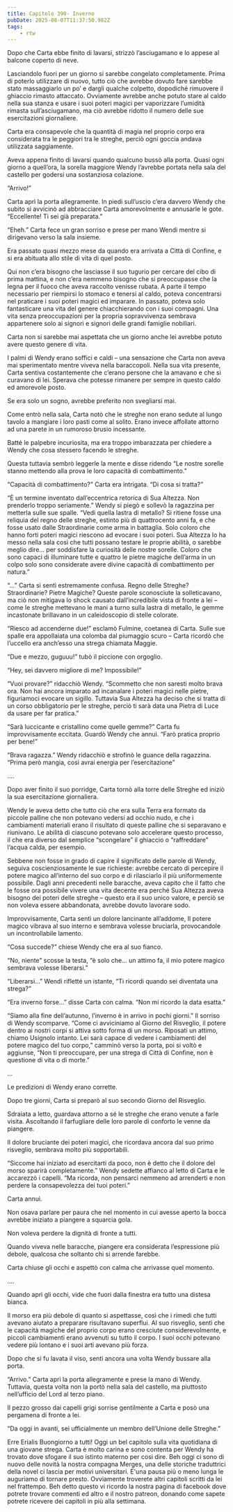 ```yaml
---
title: Capitolo 390- Inverno
pubDate: 2025-08-07T11:37:50.982Z
tags:
    - rtw
---
```











Dopo che Carta ebbe finito di lavarsi, strizzò l’asciugamano e lo appese al balcone coperto di neve.


Lasciandolo fuori per un giorno si sarebbe congelato completamente. Prima di poterlo utilizzare di nuovo, tutto ciò che avrebbe dovuto fare sarebbe stato massaggiarlo un po’ e dargli qualche colpetto, dopodiché rimuovere il ghiaccio rimasto attaccato. Ovviamente avrebbe anche potuto stare al caldo nella sua stanza e usare i suoi poteri magici per vaporizzare l’umidità rimasta sull’asciugamano, ma ciò avrebbe ridotto il numero delle sue esercitazioni giornaliere.


Carta era consapevole che la quantità di magia nel proprio corpo era considerata tra le peggiori tra le streghe, perciò ogni goccia andava utilizzata saggiamente.


Aveva appena finito di lavarsi quando qualcuno bussò alla porta. Quasi ogni giorno a quell’ora, la sorella maggiore Wendy l’avrebbe portata nella sala del castello per godersi una sostanziosa colazione.


“Arrivo!”


Carta aprì la porta allegramente. In piedi sull’uscio c’era davvero Wendy che subito si avvicinò ad abbracciare Carta amorevolmente e annusarle le gote. “Eccellente! Ti sei già preparata.”


“Eheh.” Carta fece un gran sorriso e prese per mano Wendi mentre si dirigevano verso la sala insieme.


Era passato quasi mezzo mese da quando era arrivata a Città di Confine, e si era abituata allo stile di vita di quel posto.


Qui non c’era bisogno che lasciasse il suo tugurio per cercare del cibo di prima mattina, e non c’era nemmeno bisogno che si preoccupasse che la legna per il fuoco che aveva raccolto venisse rubata. A parte il tempo necessario per riempirsi lo stomaco e tenersi al caldo, poteva concentrarsi nel praticare i suoi poteri magici ed imparare. In passato, poteva solo fantasticare una vita del genere chiacchierando con i suoi compagni. Una vita senza preoccupazioni per la propria sopravvivenza sembrava appartenere solo ai signori e signori delle grandi famiglie nobiliari.


Carta non si sarebbe mai aspettata che un giorno anche lei avrebbe potuto avere questo genere di vita.


I palmi di Wendy erano soffici e caldi – una sensazione che Carta non aveva mai sperimentato mentre viveva nella baraccopoli. Nella sua vita presente, Carta sentiva costantemente che c’erano persone che la amavano e che si curavano di lei. Sperava che potesse rimanere per sempre in questo caldo ed amorevole posto.


Se era solo un sogno, avrebbe preferito non svegliarsi mai.


Come entrò nella sala, Carta notò che le streghe non erano sedute al lungo tavolo a mangiare i loro pasti come al solito. Erano invece affollate attorno ad una parete in un rumoroso brusio incessante.


Batté le palpebre incuriosita, ma era troppo imbarazzata per chiedere a Wendy che cosa stessero facendo le streghe.


Questa tuttavia sembrò leggerle la mente e disse ridendo “Le nostre sorelle stanno mettendo alla prova le loro capacità di combattimento.”


“Capacità di combattimento?” Carta era intrigata. “Di cosa si tratta?”


“È un termine inventato dall’eccentrica retorica di Sua Altezza. Non prenderlo troppo seriamente.” Wendy si piegò e sollevò la ragazzina per metterla sulle sue spalle. “Vedi quella lastra di metallo? Si ritiene fosse una reliquia del regno delle streghe, estinto più di quattrocento anni fa, e che fosse usato dalle Straordinarie come arma in battaglia. Solo coloro che hanno forti poteri magici riescono ad evocare i suoi poteri. Sua Altezza lo ha messo nella sala così che tutti possano testare le proprie abilità, o sarebbe meglio dire... per soddisfare la curiosità delle nostre sorelle. Coloro che sono capaci di illuminare tutte e quattro le pietre magiche dell’arma in un colpo solo sono considerate avere divine capacità di combattimento per natura.”


“...” Carta si sentì estremamente confusa. Regno delle Streghe? Straordinarie? Pietre Magiche?  Queste parole sconosciute la solleticavano, ma ciò non mitigava lo shock causato dall’incredibile vista di fronte a lei – come le streghe mettevano le mani a turno sulla lastra di metallo, le gemme incastonate brillavano in un caleidoscopio di stelle colorate.


“Riesco ad accenderne due!” esclamò Fulmine, coetanea di Carta. Sulle sue spalle era appollaiata una colomba dal piumaggio scuro – Carta ricordò che l’uccello era anch’esso una strega chiamata Maggie.


“Due e mezzo, guguuu!” tubò il piccione con orgoglio.


“Hey, sei davvero migliore di me? Impossibile!”


“Vuoi provare?” ridacchiò Wendy. “Scommetto che non saresti molto brava ora. Non hai ancora imparato ad incanalare i poteri magici nelle pietre, figuriamoci evocare un sigillo. Tuttavia Sua Altezza ha deciso che si tratta di un corso obbligatorio per le streghe, perciò ti sarà data una Pietra di Luce da usare per far pratica.”


“Sarà luccicante e cristallino come quelle gemme?” Carta fu improvvisamente eccitata. Guardò Wendy che annuì. “Farò pratica proprio per bene!”


“Brava ragazza.” Wendy ridacchiò e strofinò le guance della ragazzina. “Prima però mangia, così avrai energia per l’esercitazione”


....


Dopo aver finito il suo porridge, Carta tornò alla torre delle Streghe ed iniziò la sua esercitazione giornaliera.


Wendy le aveva detto che tutto ciò che era sulla Terra era formato da piccole palline che non potevano vedersi ad occhio nudo, e che i cambiamenti materiali erano il risultato di queste palline che si separavano e riunivano. Le abilità di ciascuno potevano solo accelerare questo processo, il che era diverso dal semplice “scongelare” il ghiaccio o “raffreddare” l’acqua calda, per esempio.


Sebbene non fosse in grado di capire il significato delle parole di Wendy, seguiva coscienziosamente le sue richieste: avrebbe cercato di percepire il potere magico all’interno del suo corpo e di rilasciarlo il più uniformemente possibile. Dagli anni precedenti nelle baracche, aveva capito che il fatto che le fosse ora possibile vivere una vita decente era perché Sua Altezza aveva bisogno dei poteri delle streghe – questo era il suo unico valore, e perciò se non voleva essere abbandonata, avrebbe dovuto lavorare sodo.


Improvvisamente, Carta sentì un dolore lancinante all’addome, Il potere magico vibrava al suo interno e sembrava volesse bruciarla, provocandole un incontrollabile lamento.


“Cosa succede?” chiese Wendy che era al suo fianco.


“No, niente” scosse la testa, “è solo che... un attimo fa, il mio potere magico sembrava volesse liberarsi.”


“Liberarsi...” Wendì rifletté un istante, “Ti ricordi quando sei diventata una strega?”


“Era inverno forse...” disse Carta con calma. “Non mi ricordo la data esatta.”


“Siamo alla fine dell’autunno, l’inverno è in arrivo in pochi giorni.” Il sorriso di Wendy scomparve. “Come ci avviciniamo al Giorno del Risveglio, il potere dentro ai nostri corpi si attiva sotto forma di un morso. Riposati un attimo, chiamo Usignolo intanto. Lei sarà capace di vedere i cambiamenti del potere magico del tuo corpo,” camminò verso la porta, poi si voltò e aggiunse, “Non ti preoccupare, per una strega di Città di Confine, non è questione di vita o di morte.”


...






Le predizioni di Wendy erano corrette.


Dopo tre giorni, Carta si preparò al suo secondo Giorno del Risveglio.


Sdraiata a letto, guardava attorno a sé le streghe che erano venute a farle visita. Ascoltando il farfugliare delle loro parole di conforto le venne da piangere.


Il dolore bruciante dei poteri magici, che ricordava ancora dal suo primo risveglio, sembrava molto più sopportabili.


“Siccome hai iniziato ad esercitarti da poco, non è detto che il dolore del morso sparirà completamente.” Wendy sedette affianco al letto di Carta e le accarezzò i capelli. “Ma ricorda, non pensarci nemmeno ad arrenderti e non perdere la consapevolezza dei tuoi poteri.”


Carta annuì.


Non osava parlare per paura che nel momento in cui avesse aperto la bocca avrebbe iniziato a piangere a squarcia gola.


Non voleva perdere la dignità di fronte a tutti.


Quando viveva nelle baracche, piangere era considerata l’espressione più debole, qualcosa che soltanto chi si arrende farebbe.


Carta chiuse gli occhi e aspettò con calma che arrivasse quel momento.


....






Quando aprì gli occhi, vide che fuori dalla finestra era tutto una distesa bianca.


Il morso era più debole di quanto si aspettasse, così che i rimedi che tutti avevano aiutato a preparare risultavano superflui. Al suo risveglio, sentì che le capacità magiche del proprio corpo erano cresciute considerevolmente, e piccoli cambiamenti erano avvenuti su tutto il corpo. I suoi occhi potevano vedere più lontano e i suoi arti avevano più forza.


Dopo che si fu lavata il viso, sentì ancora una volta Wendy bussare alla porta.


“Arrivo.” Carta aprì la porta allegramente e prese la mano di Wendy. Tuttavia, questa volta non la portò nella sala del castello, ma piuttosto nell’ufficio del Lord al terzo piano.


Il pezzo grosso dai capelli grigi sorrise gentilmente a Carta e posò una pergamena di fronte a lei.


“Da oggi in avanti, sei ufficialmente un membro dell’Unione delle Streghe.”






Erre Erialis Buongiorno a tutti! Oggi un bel capitolo sulla vita quotidiana di una giovane strega. Carta è molto carina e sono contenta per Wendy ha trovato dove sfogare il suo istinto materno per così dire. Beh oggi ci sono di nuovo delle novità la nostra compagna Merges, una delle storiche traduttrici della novel ci lascia per motivi universitari. E'una pausa più o meno lunga le auguriamo di tornare presto. Ovviamente troverete altri capitoli scritti da lei nel frattempo. Beh detto questo vi ricordo la nostra pagina di facebook dove potrete trovare commenti ed altro e il nostro patreon, donando come sapete potrete ricevere dei capitoli in più alla settimana. 








                                


                                



